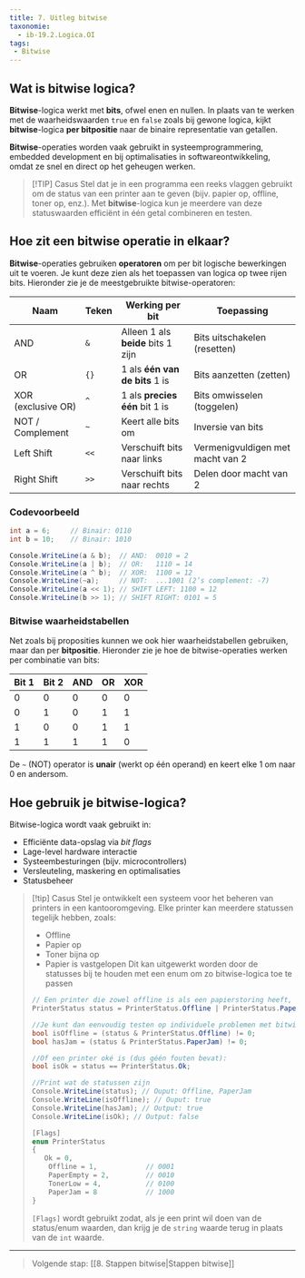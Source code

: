 ```yaml
---
title: 7. Uitleg bitwise
taxonomie:
  - ib-19.2.Logica.OI
tags:
 - Bitwise
---
```


## Wat is bitwise logica?
**Bitwise**-logica werkt met **bits**, ofwel enen en nullen. In plaats van te werken met de waarheidswaarden `true` en `false` zoals bij gewone logica, kijkt **bitwise**-logica **per bitpositie** naar de binaire representatie van getallen.

**Bitwise**-operaties worden vaak gebruikt in systeemprogrammering, embedded development en bij optimalisaties in softwareontwikkeling, omdat ze snel en direct op het geheugen werken.

> [!TIP] Casus
> Stel dat je in een programma een reeks vlaggen gebruikt om de status van een printer aan te geven (bijv. papier op, offline, toner op, enz.). Met **bitwise**-logica kun je meerdere van deze statuswaarden efficiënt in één getal combineren en testen.

## Hoe zit een bitwise operatie in elkaar?
**Bitwise**-operaties gebruiken **operatoren** om per bit logische bewerkingen uit te voeren. Je kunt deze zien als het toepassen van logica op twee rijen bits. Hieronder zie je de meestgebruikte bitwise-operatoren:

|Naam|Teken|Werking per bit|Toepassing|
|---|---|---|---|
|AND|`&`|Alleen 1 als **beide** bits 1 zijn|Bits uitschakelen (resetten)|
|OR|`{}`|1 als **één van de bits** 1 is|Bits aanzetten (zetten)|
|XOR (exclusive OR)|`^`|1 als **precies één** bit 1 is|Bits omwisselen (toggelen)|
|NOT / Complement|`~`|Keert alle bits om|Inversie van bits|
|Left Shift|`<<`|Verschuift bits naar links|Vermenigvuldigen met macht van 2|
|Right Shift|`>>`|Verschuift bits naar rechts|Delen door macht van 2|

### Codevoorbeeld
```csharp
int a = 6;     // Binair: 0110
int b = 10;    // Binair: 1010

Console.WriteLine(a & b);  // AND:  0010 = 2
Console.WriteLine(a | b);  // OR:   1110 = 14
Console.WriteLine(a ^ b);  // XOR:  1100 = 12
Console.WriteLine(~a);     // NOT:  ...1001 (2’s complement: -7)
Console.WriteLine(a << 1); // SHIFT LEFT: 1100 = 12
Console.WriteLine(b >> 1); // SHIFT RIGHT: 0101 = 5
```

### Bitwise waarheidstabellen
Net zoals bij proposities kunnen we ook hier waarheidstabellen gebruiken, maar dan per **bitpositie**. Hieronder zie je hoe de bitwise-operaties werken per combinatie van bits:

| Bit 1 | Bit 2 | AND | OR  | XOR |
| ----- | ----- | --- | --- | --- |
| 0     | 0     | 0   | 0   | 0   |
| 0     | 1     | 0   | 1   | 1   |
| 1     | 0     | 0   | 1   | 1   |
| 1     | 1     | 1   | 1   | 0   |

De `~` (NOT) operator is **unair** (werkt op één operand) en keert elke 1 om naar 0 en andersom.

## Hoe gebruik je bitwise-logica?
Bitwise-logica wordt vaak gebruikt in:
- Efficiënte data-opslag via _bit flags_
- Lage-level hardware interactie
- Systeembesturingen (bijv. microcontrollers)
- Versleuteling, maskering en optimalisaties
- Statusbeheer

> [!tip] Casus
> Stel je ontwikkelt een systeem voor het beheren van printers in een kantooromgeving. Elke printer kan meerdere statussen tegelijk hebben, zoals:
> - Offline
> - Papier op
> - Toner bijna op
> - Papier is vastgelopen
> Dit kan uitgewerkt worden door de statusses bij te houden met een enum om zo bitwise-logica toe te passen
> 
> ```csharp
> // Een printer die zowel offline is als een papierstoring heeft, krijgt de status:
> PrinterStatus status = PrinterStatus.Offline | PrinterStatus.PaperJam; // 0001 | 1000 = 1001
> 
> //Je kunt dan eenvoudig testen op individuele problemen met bitwise-AND:
> bool isOffline = (status & PrinterStatus.Offline) != 0;
> bool hasJam = (status & PrinterStatus.PaperJam) != 0;
> 
> //Of een printer oké is (dus géén fouten bevat):
> bool isOk = status == PrinterStatus.Ok;
> 
> //Print wat de statussen zijn
> Console.WriteLine(status); // Ouput: Offline, PaperJam
> Console.WriteLine(isOffline); // Ouput: true
> Console.WriteLine(hasJam); // Output: true
> Console.WriteLine(isOk); // Output: false
> 
> [Flags]
> enum PrinterStatus
> {
>    Ok = 0,
>     Offline = 1,            // 0001
>     PaperEmpty = 2,         // 0010
>     TonerLow = 4,           // 0100
>     PaperJam = 8            // 1000
> }
> ```
> 
> `[Flags]` wordt gebruikt zodat, als je een print wil doen van de status/enum waarden, dan krijg je de `string` waarde terug in plaats van de `int` waarde.

---

> Volgende stap: [[8. Stappen bitwise|Stappen bitwise]]
